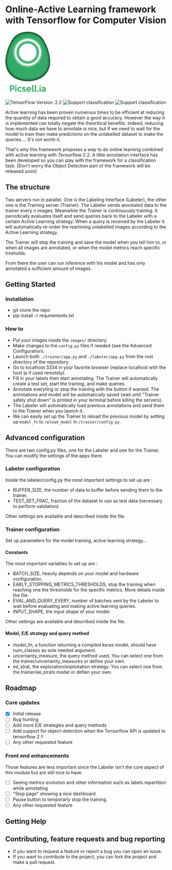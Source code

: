 # Online-Active Learning framework with Tensorflow for Computer Vision
<p>
    <img src="Picsellia.png" width=140 height=195>
</p>

![TensorFlow Version: 2.2](https://img.shields.io/badge/Tensorflow%20Version-2.2-brightgreen)
![Support classification](https://img.shields.io/badge/Task-Classification-brightgreen)
![Support classification](https://img.shields.io/badge/Task-Object%20Detection-critical)

Active learning has been proven numerous times to be efficient at reducing the quantity of data required to obtain a good accuracy. However the way it is implemented can totally negate the theoritical benefits. Indeed, reducing how much data we have to annotate is nice, but if we need to wait for the model to train then make predictions on the unlabelled dataset to make the queries.... It's not worth it.

That's why this framework proposes a way to do online learning combined with active learning with Tensorflow 2.2.
A little annotation interface has been developed so you can play with the framework for a classification task. (Don't worry the Object Detection part of the framework will be released soon)

## The structure
Two servers run in parallel. One is the Labeling Interface (Labeler), the other one is the Training server (Trainer).
The Labeler sends annotated data to the trainer every n images.
Meanwhile the Trainer is continuously training. It periodically evaluates itself and send queries back to the Labeler with a certain Active Learning strategy.
When a query is received by the Labeler it will automatically re-order the reamining unlabelled images according to the Active Learning strategy.

The Trainer will stop the training and save the model when you tell him to, or when all images are annotated, or when the model metrics reach specific tresholds.

From there the user can run inference with his model and has only annotated a sufficient amount of images.


## Getting Started

### Installation
- git clone the repo
- pip install -r requirements.txt


### How to
- Put your images inside the ``images/`` directory.
- Make changes to the ``config.py`` files if needed (see the Advanced Configuration).
- Launch both ``./trainer/app.py`` and ``./labeler/app.py`` from the root directory of the repository.
- Go to localhost:3334 in your favorite browser (replace localhost with the host ip if used remotely).
- Fill in your labels then start annotating. The Trainer will automatically create a test set, start the training, and make queries.
- Annotate everyting or stop the training with the button if wanted. The annotations and model will be automatically saved (wait until "Trainer safely shut down" is printed in your terminal before killing the servers).
- The Labeler will automatically load previous annotations and send them to the Trainer when you launch it.
- We can easily set up the Trainer to reload the previous model by setting up ``model_fn`` to ``reload_model`` in ``/trainer/config.py``.

## Advanced configuration

There are two config.py files, one for the Labeler and one for the Trainer. You can modify the settings of the apps there.

### Labeler configuration
Inside the labeler/config.py the most important settings to set up are :
- BUFFER_SIZE, the number of data to buffer before sending them to the trainer.
- TEST_SET_FRAC, fraction of the dataset to use as test data (necessary to perform validation).

Other settings are available and described inside the file.

### Trainer configuration
Set up parameters for the model training, active learning strategy...
#### Constants
The most important variables to set up are :
- BATCH_SIZE, heavily depends on your model and hardware configuration.
- EARLY_STOPPING_METRICS_THRESHOLDS, stop the training when reaching one the thresholds for the specific metrics. More details inside the file.
- EVAL_AND_QUERY_EVERY, number of batches sent by the Labeler to wait before evaluating and making active learning queries.
- INPUT_SHAPE, the input shape of your model.

Other settings are available and described inside the file.

#### Model, E/E strategy and query method
- model_fn, a function returning a compiled keras model, should have num_classes as sole needed argument.
- uncertainty_measure, the query method used. You can select one from the trainer/uncertainty_measures or define your own.
- ee_strat, the exploration/exploitation strategy. You can select one from the trainer/ee_strats model or defien your own.

## Roadmap

### Core updates
- [x] Initial release
- [ ] Bug hunting
- [ ] Add more E/E strategies and query methods
- [ ] Add support for object-detection when the Tensorflow API is updated to tensorflow 2 !!
- [ ] Any other requested feature

### Front end enhancements
Those features are less important since the Labeler isn't the core aspect of this module but are still nice to have.
- [ ] Seeing metrics evolution and other information such as labels repartition while annotating
- [ ] "Stop page" showing a nice dashboard
- [ ] Pause button to temporarly stop the training.
- [ ] Any other requested feature

## Getting Help


## Contributing, feature requests and bug reporting
- If you want to request a feature or report a bug you can open an issue.
- If you want to contribute to the project, you can fork the project and make a pull request.
